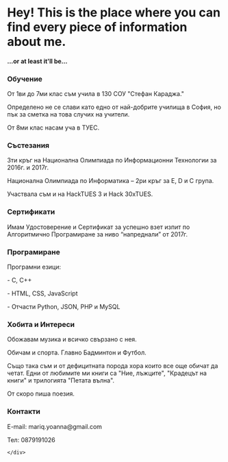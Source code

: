 
<html lang="en">
  <head>
    <meta charset="utf-8">
    <meta name="viewport" content="width=device-width, initial-scale=1">
    <link rel="stylesheet" href="https://maxcdn.bootstrapcdn.com/bootstrap/4.2.1/css/bootstrap.min.css">
  </head>
<body>

<div class="jumbotron text-center">
  <h1>Hey! This is the place where you can find every piece of information about me.</h1>
  <h4>...or at least it'll be...</h4>
</div>

<div class="container">
  <div class="row">
    <div class="col-sm-4">
      <h3>Обучение</h3>
      <p>От 1ви до 7ми клас съм учила в 130 СОУ "Стефан Караджа."</p>
      <p>Определено не се слави като едно от най-добрите училища в София, но пък за сметка на това случих на учители.</p>
      <p>От 8ми клас насам уча в ТУЕС.</p>
    </div>
    <div class="col-sm-4">
      <h3>Състезания</h3>
      <p>3ти кръг на Национална Олимпиада по Информационни Технологии за 2016г. и 2017г.</p>
      <p>Национална Олимпиада по Информатика – 2ри кръг за E, D и C група.</p>
      <p>Участвала съм и на HackTUES 3  и  Hack 30xTUES.</p>
    </div>
    <div class="col-sm-4">
      <h3>Сертификати</h3>
      <p>Имам Удостоверение и Сертификат за успешно взет изпит по Алгоритмично Програмиране за ниво “напреднали” от 2017г.</p>
      <p></p>
    </div>
  </div>

  <div class="row">
    <div class="col-sm-4">
      <h3>Програмиране</h3>
      <p>Програмни езици:</p>
      <p>  - C, C++</p>
      <p>  - HTML, CSS, JavaScript</p>
      <p>  - Отчасти Python, JSON, PHP и MySQL</p>
    </div>
    <div class="col-sm-4">
      <h3>Хобита и Интереси</h3>
      <p>Обожавам музика и всичко свързано с нея.</p>
      <p>Обичам и спорта. Главно Бадминтон и Футбол.</p>
      <p>Също така съм и от дефицитната порода хора които все още обичат да четат. Едни от любимите ми книги са "Ние, лъжците", "Крадецът на книги" и трилогията "Петата вълна".</p>
      <p>От скоро пиша поезия.</p>
    </div>
    <div class="col-sm-4">
      <h3>Контакти</h3>
      <p>E-mail: mariq.yoanna@gmail.com</p>
      <p>Тел: 0879191026</p>
      <p></p>

    </div>
  </div>
</div>

</body>
</html>
